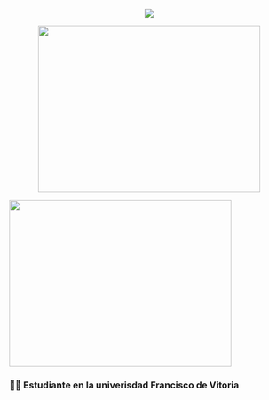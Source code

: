 <p align="center"><a href="https://github.com/anuraghazra/github-readme-stats">
  <img align="center" src="https://github-readme-stats.vercel.app/api?username=fernando5514&show_icons=true&theme=tokyonight" />
</a></p>

<p align="center"><a href="https://wakatime.com"><img align="center" width="400" height="300"  src="https://wakatime.com/share/@fernando5514/42b240ac-01fa-47bf-831a-ae6951a17381.png" /></a>
  
<a href="https://wakatime.com"><img align="center" width="400" height="300"  src="https://wakatime.com/share/@fernando5514/f0e8e894-d8d7-47b2-a75c-2585e3595109.png" /></a>
</p>



### 👨‍🎓 Estudiante en la univerisdad Francisco de Vitoria
